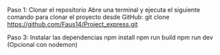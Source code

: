 Paso 1: Clonar el repositorio
Abre una terminal y ejecuta el siguiente comando para clonar el proyecto desde GitHub: git clone https://github.com/Faus14/Project_express.git

Paso 3: Instalar las dependencias
npm install
npm run build 
npm run dev (Opcional con nodemon)
